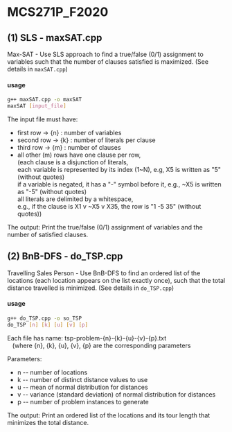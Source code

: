# MCS271P_F2020
## (1) SLS - maxSAT.cpp
 Max-SAT - Use SLS approach to find a true/false (0/1) assignment to variables such that the number of clauses satisfied is maximized. (See details in `maxSAT.cpp`)
 #### usage
```bash
g++ maxSAT.cpp -o maxSAT
maxSAT [input_file]
```
The input file must have: <br/> 
- first row  -> {n} : number of variables <br/>
- second row -> {k} : number of literals per clause <br/>
- third row  -> {m} : number of clauses <br/>
- all other (m) rows have one clause per row, <br/> 
    (each clause is a disjunction of literals, <br/>
    each variable is represented by its index (1~N), e.g, X5 is written as "5" (without quotes) <br/>
    if a variable is negated, it has a "-" symbol before it, e.g., ~X5 is written as "-5" (without quotes) <br/>
    all literals are delimited by a whitespace, <br/>
    e.g., if the clause is X1 v ~X5 v X35, the row is "1 -5 35" (without quotes)) <br/>
    
The output: Print the true/false (0/1) assignment of variables and the number of satisfied clauses. <br/>

## (2) BnB-DFS - do_TSP.cpp
 Travelling Sales Person - Use BnB-DFS to find an ordered list of the locations (each location appears on the list exactly once), such that the total distance travelled is minimized. (See details in `do_TSP.cpp`)
  #### usage
```bash
g++ do_TSP.cpp -o so_TSP
do_TSP [n] [k] [u] [v] [p]
```

Each file has name: tsp-problem-{n}-{k}-{u}-{v}-{p}.txt  <br/> 
&nbsp;&nbsp;&nbsp;(where {n}, {k}, {u}, {v}, {p} are the corresponding parameters <br/> 
 
Parameters: <br/> 
- n  --  number of locations <br/>
- k  --  number of distinct distance values to use <br/>
- u  --  mean of normal distribution for distances <br/>
- v  --  variance (standard deviation) of normal distribution for distances <br/>
- p  --  number of problem instances to generate </br>

The output: Print an ordered list of the locations and its tour length that minimizes the total distance. <br/>
